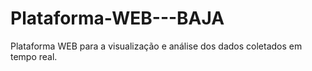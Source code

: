 # Plataforma-WEB---BAJA
Plataforma WEB para a visualização e análise dos dados coletados em tempo real.
